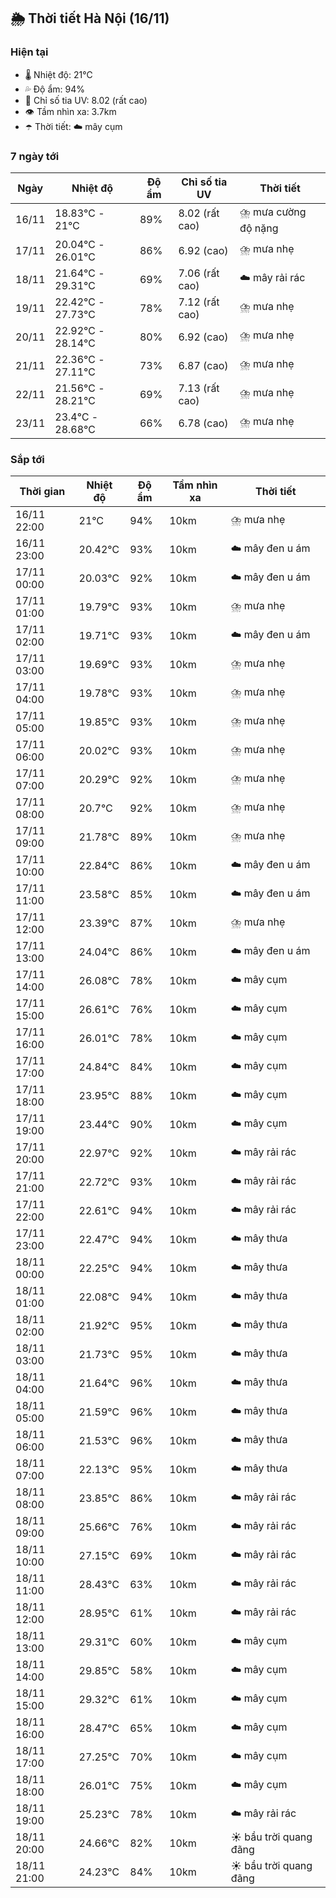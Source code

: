 ## 🌦️ Thời tiết Hà Nội (16/11)

### Hiện tại

- 🌡️ Nhiệt độ: 21℃
- 💦 Độ ẩm: 94%
- 🌟 Chỉ số tia UV: 8.02 (rất cao)
- 👁️ Tầm nhìn xa: 3.7km
- ☂️ Thời tiết: ☁️ mây cụm

### 7 ngày tới

| Ngày | Nhiệt độ | Độ ẩm | Chỉ số tia UV | Thời tiết |
| --- | --- | --- | --- | --- |
| 16/11 | 18.83℃ - 21℃ | 89% | 8.02 (rất cao) | ⛈️ mưa cường độ nặng |
| 17/11 | 20.04℃ - 26.01℃ | 86% | 6.92 (cao) | ⛈️ mưa nhẹ |
| 18/11 | 21.64℃ - 29.31℃ | 69% | 7.06 (rất cao) | ☁️ mây rải rác |
| 19/11 | 22.42℃ - 27.73℃ | 78% | 7.12 (rất cao) | ⛈️ mưa nhẹ |
| 20/11 | 22.92℃ - 28.14℃ | 80% | 6.92 (cao) | ⛈️ mưa nhẹ |
| 21/11 | 22.36℃ - 27.11℃ | 73% | 6.87 (cao) | ⛈️ mưa nhẹ |
| 22/11 | 21.56℃ - 28.21℃ | 69% | 7.13 (rất cao) | ⛈️ mưa nhẹ |
| 23/11 | 23.4℃ - 28.68℃ | 66% | 6.78 (cao) | ⛈️ mưa nhẹ |

### Sắp tới

| Thời gian | Nhiệt độ | Độ ẩm | Tầm nhìn xa | Thời tiết |
| --- | --- | --- | --- | --- |
| 16/11 22:00 | 21℃ | 94% | 10km | ⛈️ mưa nhẹ |
| 16/11 23:00 | 20.42℃ | 93% | 10km | ☁️ mây đen u ám |
| 17/11 00:00 | 20.03℃ | 92% | 10km | ☁️ mây đen u ám |
| 17/11 01:00 | 19.79℃ | 93% | 10km | ⛈️ mưa nhẹ |
| 17/11 02:00 | 19.71℃ | 93% | 10km | ☁️ mây đen u ám |
| 17/11 03:00 | 19.69℃ | 93% | 10km | ⛈️ mưa nhẹ |
| 17/11 04:00 | 19.78℃ | 93% | 10km | ⛈️ mưa nhẹ |
| 17/11 05:00 | 19.85℃ | 93% | 10km | ⛈️ mưa nhẹ |
| 17/11 06:00 | 20.02℃ | 93% | 10km | ⛈️ mưa nhẹ |
| 17/11 07:00 | 20.29℃ | 92% | 10km | ⛈️ mưa nhẹ |
| 17/11 08:00 | 20.7℃ | 92% | 10km | ⛈️ mưa nhẹ |
| 17/11 09:00 | 21.78℃ | 89% | 10km | ⛈️ mưa nhẹ |
| 17/11 10:00 | 22.84℃ | 86% | 10km | ☁️ mây đen u ám |
| 17/11 11:00 | 23.58℃ | 85% | 10km | ☁️ mây đen u ám |
| 17/11 12:00 | 23.39℃ | 87% | 10km | ⛈️ mưa nhẹ |
| 17/11 13:00 | 24.04℃ | 86% | 10km | ☁️ mây đen u ám |
| 17/11 14:00 | 26.08℃ | 78% | 10km | ☁️ mây cụm |
| 17/11 15:00 | 26.61℃ | 76% | 10km | ☁️ mây cụm |
| 17/11 16:00 | 26.01℃ | 78% | 10km | ☁️ mây cụm |
| 17/11 17:00 | 24.84℃ | 84% | 10km | ☁️ mây cụm |
| 17/11 18:00 | 23.95℃ | 88% | 10km | ☁️ mây cụm |
| 17/11 19:00 | 23.44℃ | 90% | 10km | ☁️ mây cụm |
| 17/11 20:00 | 22.97℃ | 92% | 10km | ☁️ mây rải rác |
| 17/11 21:00 | 22.72℃ | 93% | 10km | ☁️ mây rải rác |
| 17/11 22:00 | 22.61℃ | 94% | 10km | ☁️ mây rải rác |
| 17/11 23:00 | 22.47℃ | 94% | 10km | ☁️ mây thưa |
| 18/11 00:00 | 22.25℃ | 94% | 10km | ☁️ mây thưa |
| 18/11 01:00 | 22.08℃ | 94% | 10km | ☁️ mây thưa |
| 18/11 02:00 | 21.92℃ | 95% | 10km | ☁️ mây thưa |
| 18/11 03:00 | 21.73℃ | 95% | 10km | ☁️ mây thưa |
| 18/11 04:00 | 21.64℃ | 96% | 10km | ☁️ mây thưa |
| 18/11 05:00 | 21.59℃ | 96% | 10km | ☁️ mây thưa |
| 18/11 06:00 | 21.53℃ | 96% | 10km | ☁️ mây thưa |
| 18/11 07:00 | 22.13℃ | 95% | 10km | ☁️ mây thưa |
| 18/11 08:00 | 23.85℃ | 86% | 10km | ☁️ mây rải rác |
| 18/11 09:00 | 25.66℃ | 76% | 10km | ☁️ mây rải rác |
| 18/11 10:00 | 27.15℃ | 69% | 10km | ☁️ mây rải rác |
| 18/11 11:00 | 28.43℃ | 63% | 10km | ☁️ mây rải rác |
| 18/11 12:00 | 28.95℃ | 61% | 10km | ☁️ mây rải rác |
| 18/11 13:00 | 29.31℃ | 60% | 10km | ☁️ mây cụm |
| 18/11 14:00 | 29.85℃ | 58% | 10km | ☁️ mây cụm |
| 18/11 15:00 | 29.32℃ | 61% | 10km | ☁️ mây cụm |
| 18/11 16:00 | 28.47℃ | 65% | 10km | ☁️ mây cụm |
| 18/11 17:00 | 27.25℃ | 70% | 10km | ☁️ mây cụm |
| 18/11 18:00 | 26.01℃ | 75% | 10km | ☁️ mây cụm |
| 18/11 19:00 | 25.23℃ | 78% | 10km | ☁️ mây rải rác |
| 18/11 20:00 | 24.66℃ | 82% | 10km | ☀️ bầu trời quang đãng |
| 18/11 21:00 | 24.23℃ | 84% | 10km | ☀️ bầu trời quang đãng |
